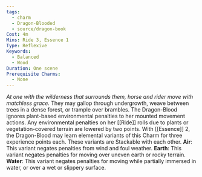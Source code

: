 ```yaml
---
tags:
  - charm
  - Dragon-Blooded
  - source/dragon-book
Cost: 4m
Mins: Ride 3, Essence 1
Type: Reflexive
Keywords:
  - Balanced
  - Wood
Duration: One scene
Prerequisite Charms:
  - None
---
```

*At one with the wilderness that surrounds them, horse and rider move with matchless grace.*
They may gallop through undergrowth, weave between trees in a dense forest, or trample over brambles. The Dragon-Blood ignores plant-based environmental penalties to her mounted movement actions. Any environmental penalties on her [[Ride]] rolls due to plants or vegetation-covered terrain are lowered by two points. 
With [[Essence]] 2, the Dragon-Blood may learn elemental variants of this Charm for three experience points each. These variants are Stackable with each other. 
**Air**: This variant negates penalties from wind and foul weather. 
**Earth**: This variant negates penalties for moving over uneven earth or rocky terrain. 
**Water**: This variant negates penalties for moving while partially immersed in water, or over a wet or slippery surface.